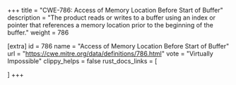 +++
title = "CWE-786: Access of Memory Location Before Start of Buffer"
description	= "The product reads or writes to a buffer using an index or pointer that references a memory location prior to the beginning of the buffer."
weight = 786

[extra]
id = 786
name = "Access of Memory Location Before Start of Buffer"
url = "https://cwe.mitre.org/data/definitions/786.html"
vote = "Virtually Impossible"
clippy_helps = false
rust_docs_links = [
	
]
+++

